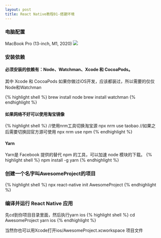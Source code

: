 ```yaml
---
layout: post
title: React Native教程01-搭建环境
---
```


###  电脑配置
MacBook Pro (13-inch, M1, 2020)
![](https://quangelab.com/images/MacM1.jpg)

###  安装依赖

#### 必须安装的依赖有：Node、Watchman、Xcode 和 CocoaPods。

其中 Xcode 和 CocoaPods 如果你做过iOS开发，应该都装过，所以需要的仅仅 Node和Watchman

{% highlight shell %}
brew install node
brew install watchman
{% endhighlight %}

#### 如果网络不好可以使用淘宝镜像

{% highlight shell %}
//使用nrm工具切换淘宝源
npx nrm use taobao
//如果之后需要切换回官方源可使用
npx nrm use npm
{% endhighlight %}

#### Yarn
Yarn是 Facebook 提供的替代 npm 的工具，可以加速 node 模块的下载。
{% highlight shell %}
npm install -g yarn
{% endhighlight %}


### 创建一个名字叫AwesomeProject的项目

{% highlight shell %}
npx react-native init AwesomeProject
{% endhighlight %}

### 编译并运行 React Native 应用
先cd到你项目目录里面，然后执行yarn ios
{% highlight shell %}
cd AwesomeProject
yarn ios
{% endhighlight %}

当然你也可以用Xcode打开ios/AwesomeProject.xcworkspace 项目文件
